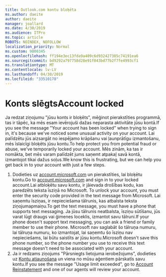 ```yaml
---
title: Outlook.com kontu bloķēta
ms.author: daeite
author: daeite
manager: joallard
ms.date: 4/30/2019
ms.audience: ITPro
ms.topic: article
ROBOTS: NOINDEX, NOFOLLOW
localization_priority: Normal
ms.custom: 9000345
ms.openlocfilehash: ff194e3ec13fda9a409c6d932427385c74191ea6
ms.sourcegitcommit: bd9292a797758d28e91f043bd77b2f7fe4993cf1
ms.translationtype: MT
ms.contentlocale: lv-LV
ms.lasthandoff: 04/30/2019
ms.locfileid: "33510178"
---
```

# <a name="account-locked"></a><span data-ttu-id="f5558-102">Konts slēgts</span><span class="sxs-lookup"><span data-stu-id="f5558-102">Account locked</span></span>

<span data-ttu-id="f5558-103">Ja redzat ziņojumu "jūsu konts ir bloķēts", mēģinot pierakstīties programmā, tas ir tāpēc, ka mēs esam ievērojuši dažas neparasta aktivitāte jūsu kontā.</span><span class="sxs-lookup"><span data-stu-id="f5558-103">If you see the message "Your account has been locked" when trying to sign in, it's because we've noticed some unusual activity on your account.</span></span> <span data-ttu-id="f5558-104">Lai palīdzētu jūs aizsargāt no iespējamo krāpšanu vai ļaunprātīgu izmantošanu, mēs īslaicīgi bloķēts jūsu kontu.</span><span class="sxs-lookup"><span data-stu-id="f5558-104">To help protect you from potential fraud or abuse, we've temporarily locked your account.</span></span> <span data-ttu-id="f5558-105">Mēs zinām, ka tas ir nomākta, bet mēs varam palīdzēt jums saņemt atpakaļ savā kontā, izmantojot tikai dažus soļus.</span><span class="sxs-lookup"><span data-stu-id="f5558-105">We know this is frustrating, but we can help you get back in to your account with just a few steps.</span></span>

1. <span data-ttu-id="f5558-106">Dodieties uz [account.microsoft.com](https://go.microsoft.com/fwlink/?linkid=2090484) un pierakstīties, lai bloķētu kontu.</span><span class="sxs-lookup"><span data-stu-id="f5558-106">Go to [account.microsoft.com](https://go.microsoft.com/fwlink/?linkid=2090484) and sign in to your locked account.</span></span><span data-ttu-id="f5558-107">Lai atbloķētu savu kontu, ir jāievada drošības kodu, kas paredzēts teksta īsziņā no Microsoft.</span><span class="sxs-lookup"><span data-stu-id="f5558-107"> To unlock your account, you must enter the security code provided in the text message from Microsoft.</span></span> <span data-ttu-id="f5558-108">Lai saņemtu īsziņas, ir nepieciešama tālrunis, kas atbalsta teksta ziņojumapmaiņu.</span><span class="sxs-lookup"><span data-stu-id="f5558-108">To get the text message, you must have a phone that supports text messaging.</span></span> <span data-ttu-id="f5558-109">Ja jūsu tālrunis neatbalsta, īsziņu sūtīšanu, jūs varat lūgt draugs vai ģimenes loceklis, izmantot savu tālruni.</span><span class="sxs-lookup"><span data-stu-id="f5558-109">If your phone doesn't support text messaging, you can ask a friend or family member to use their phone.</span></span> <span data-ttu-id="f5558-110">Microsoft nav saglabāt šo tālruņa numuru, lai tālruņa numuru, ko izmantojat, lai saņemtu šo īsziņu nav nepieciešams, lai būtu saistīts ar jūsu kontu.</span><span class="sxs-lookup"><span data-stu-id="f5558-110">Microsoft doesn't save this phone number, so the phone number you use to receive this text message doesn't need to be associated with your account.</span></span>
2. <span data-ttu-id="f5558-111">Ja ir redzams ziņojums "Pārsniegts lietojuma ierobežojums", dodieties uz [Kontu atjaunošana](https://go.microsoft.com/fwlink/?linkid=2090483) un viena no mūsu aģentiem pārskatīs savu kontu.</span><span class="sxs-lookup"><span data-stu-id="f5558-111">If you see the message "Usage limit exceeded", go to [Account Reinstatement](https://go.microsoft.com/fwlink/?linkid=2090483) and one of our agents will review your account.</span></span>